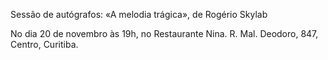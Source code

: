 Sessão de autógrafos: «A melodia trágica», de Rogério Skylab 

No dia 20 de novembro às 19h, no Restaurante Nina.
R. Mal. Deodoro, 847, Centro, Curitiba.

